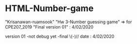 # HTML-Number-game
"Krisanawan-ruamsook" 
"Hw 3-Number guessing game" => for CPE207_2019
"Final version 01" : 4/02/2020 

version 01
-not debug yet 
-final \\(*-*)// 
date : 4/02/2020


